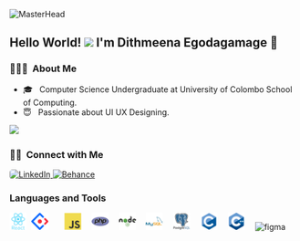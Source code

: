 ![MasterHead](https://mir-s3-cdn-cf.behance.net/project_modules/1400/f28b4022600593.58c272e374fa3.gif)
  
## Hello World! <img src="https://raw.githubusercontent.com/MartinHeinz/MartinHeinz/master/wave.gif" width="30px"> I'm Dithmeena Egodagamage 🌱

<h3> 👩🏻‍💻 &nbsp;About Me </h3>

- 🎓 &nbsp; Computer Science Undergraduate at University of Colombo School of Computing.
- 😇 &nbsp; Passionate about UI UX Designing.

<a href="https://github.com/EGD-Dithmeena">
  <img height="180em" src="https://github-readme-stats.vercel.app/api?username=EGD-Dithmeena&show_icons=true&theme=default" />
</a>

<h3> 🤝🏻 &nbsp;Connect with Me </h3>

<a href="https://www.linkedin.com/in/dithmeenaegodagamage/">
  <img alt="LinkedIn" src="https://img.shields.io/badge/LinkedIn-0077B5?style=for-the-badge&logo=linkedin&logoColor=white" style="border-radius: 5px">
</a>

<a href="https://www.behance.net/dithmeenaegodagamage">
  <img alt="Behance" src="https://img.shields.io/badge/Behance-1769FF?style=for-the-badge&logo=behance&logoColor=white">
</a>

### Languages and Tools

<img src="https://raw.githubusercontent.com/devicons/devicon/master/icons/react/react-original-wordmark.svg" alt="react" width="30"/>&nbsp;&nbsp;<img src="https://github.com/devicons/devicon/blob/master/icons/antdesign/antdesign-plain.svg" alt="ant design" width="30" style="padding-right:20px;" />&nbsp;&nbsp;<img src="https://raw.githubusercontent.com/devicons/devicon/master/icons/javascript/javascript-original.svg" alt="javascript" width="30" style="padding-right:10px;" />&nbsp;&nbsp;<img src="https://raw.githubusercontent.com/devicons/devicon/master/icons/php/php-original.svg" alt="php" width="30" style="padding-right:10px;" />&nbsp;&nbsp;<img src="https://raw.githubusercontent.com/devicons/devicon/master/icons/nodejs/nodejs-original-wordmark.svg" alt="nodejs" width="30" style="padding-right:10px;" />&nbsp;&nbsp;<img src="https://raw.githubusercontent.com/devicons/devicon/master/icons/mysql/mysql-original-wordmark.svg" alt="MySQL" width="30" style="padding-right:10px;" />&nbsp;&nbsp;<img src="https://raw.githubusercontent.com/devicons/devicon/master/icons/postgresql/postgresql-original-wordmark.svg" alt="postgresql" width="30" style="padding-right:10px;" />&nbsp;&nbsp;<img src="https://raw.githubusercontent.com/devicons/devicon/master/icons/c/c-original.svg" alt="c" width="30" style="padding-right:10px;" />&nbsp;&nbsp;<img src="https://raw.githubusercontent.com/devicons/devicon/master/icons/cplusplus/cplusplus-original.svg" alt="cplusplus" width="30" style="padding-right:10px;" />&nbsp;&nbsp;<img src="https://www.vectorlogo.zone/logos/figma/figma-icon.svg" alt="figma" width="40" height="40"/>  
